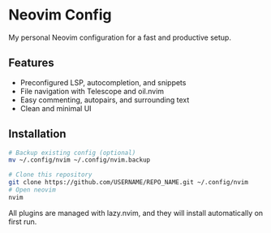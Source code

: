 # Neovim Config

My personal Neovim configuration for a fast and productive setup.

## Features

- Preconfigured LSP, autocompletion, and snippets
- File navigation with Telescope and oil.nvim
- Easy commenting, autopairs, and surrounding text
- Clean and minimal UI 

## Installation

```bash
# Backup existing config (optional)
mv ~/.config/nvim ~/.config/nvim.backup

# Clone this repository
git clone https://github.com/USERNAME/REPO_NAME.git ~/.config/nvim
# Open neovim
nvim
```
All plugins are managed with lazy.nvim, and they will install automatically on first run.

